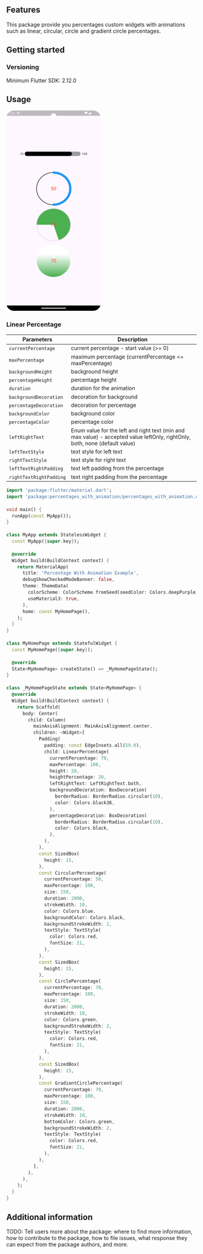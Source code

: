 ## Features

This package provide you percentages custom widgets with animations such as linear, circular, circle
and gradient circle percentages.

## Getting started

### Versioning

Minimum Flutter SDK: 2.12.0

## Usage

<p align="left">
  <a title="simulator_image"><img src="screenshots/Screenshot_20240601_011241.png" height="530" width="250"></a>
</p>

### Linear Percentage

| Parameters              | Description                                                                                                                 |
|-------------------------|-----------------------------------------------------------------------------------------------------------------------------|
| `currentPercentage`     | current percentage - start value (>= 0)                                                                                     |
| `maxPercentage`         | maximum percentage (currentPercentage <= maxPercentage)                                                                     |
| `backgroundHeight`      | background height                                                                                                           |
| `percentageHeight`      | percentage height                                                                                                           |
| `duration`              | duration for the animation                                                                                                  |
| `backgroundDecoration`  | decoration for background                                                                                                   |
| `percentageDecoration`  | decoration for percentage                                                                                                   |
| `backgroundColor`       | background color                                                                                                            |
| `percentageColor`       | percentage color                                                                                                            |
| `leftRightText`         | Enum value for the left and right text (min and max value) - accepted value leftOnly, rightOnly, both, none (default value) |
| `leftTextStyle`         | text style for left text                                                                                                    |
| `rightTextStyle`        | text style for right text                                                                                                   |
| `leftTextRightPadding`  | text left padding from the percentage                                                                                       |
| `rightTextRightPadding` | text right padding from the percentage                                                                                      |

```dart
import 'package:flutter/material.dart';
import 'package:percentages_with_animation/percentages_with_animation.dart';

void main() {
  runApp(const MyApp());
}

class MyApp extends StatelessWidget {
  const MyApp({super.key});

  @override
  Widget build(BuildContext context) {
    return MaterialApp(
      title: 'Percentage With Animation Example',
      debugShowCheckedModeBanner: false,
      theme: ThemeData(
        colorScheme: ColorScheme.fromSeed(seedColor: Colors.deepPurple),
        useMaterial3: true,
      ),
      home: const MyHomePage(),
    );
  }
}

class MyHomePage extends StatefulWidget {
  const MyHomePage({super.key});

  @override
  State<MyHomePage> createState() => _MyHomePageState();
}

class _MyHomePageState extends State<MyHomePage> {
  @override
  Widget build(BuildContext context) {
    return Scaffold(
      body: Center(
        child: Column(
          mainAxisAlignment: MainAxisAlignment.center,
          children: <Widget>[
            Padding(
              padding: const EdgeInsets.all(59.0),
              child: LinearPercentage(
                currentPercentage: 70,
                maxPercentage: 100,
                height: 20,
                heightPercentage: 20,
                leftRightText: LeftRightText.both,
                backgroundDecoration: BoxDecoration(
                  borderRadius: BorderRadius.circular(10),
                  color: Colors.black38,
                ),
                percentageDecoration: BoxDecoration(
                  borderRadius: BorderRadius.circular(10),
                  color: Colors.black,
                ),
              ),
            ),
            const SizedBox(
              height: 15,
            ),
            const CircularPercentage(
              currentPercentage: 50,
              maxPercentage: 100,
              size: 150,
              duration: 2000,
              strokeWidth: 10,
              color: Colors.blue,
              backgroundColor: Colors.black,
              backgroundStrokeWidth: 2,
              textStyle: TextStyle(
                color: Colors.red,
                fontSize: 21,
              ),
            ),
            const SizedBox(
              height: 15,
            ),
            const CirclePercentage(
              currentPercentage: 70,
              maxPercentage: 100,
              size: 150,
              duration: 2000,
              strokeWidth: 10,
              color: Colors.green,
              backgroundStrokeWidth: 2,
              textStyle: TextStyle(
                color: Colors.red,
                fontSize: 21,
              ),
            ),
            const SizedBox(
              height: 15,
            ),
            const GradientCirclePercentage(
              currentPercentage: 70,
              maxPercentage: 100,
              size: 150,
              duration: 2000,
              strokeWidth: 10,
              bottomColor: Colors.green,
              backgroundStrokeWidth: 2,
              textStyle: TextStyle(
                color: Colors.red,
                fontSize: 21,
              ),
            ),
          ],
        ),
      ),
    );
  }
}
```

## Additional information

TODO: Tell users more about the package: where to find more information, how to
contribute to the package, how to file issues, what response they can expect
from the package authors, and more.
